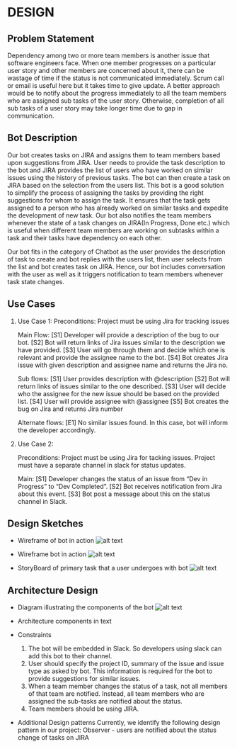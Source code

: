 # DESIGN 

## Problem Statement 

Dependency among two or more team members is another issue that software engineers face. When one member progresses on a particular user story and other members are concerned about it, there can be wastage of time if the status is not communicated immediately. Scrum call or email is useful here but it takes time to give update. A better approach would be to notify about the progress immediately to all the team members who are assigned sub tasks of the user story. Otherwise, completion of all sub tasks of a user story may take longer time due to gap in communication. 

## Bot Description 
Our bot creates tasks on JIRA and assigns them to team members based upon suggestions from JIRA. User needs to provide the task description to the bot and JIRA provides the list of users who have worked on similar issues using the history of previous tasks. The bot can then create a task on JIRA based on the selection from the users list. This bot is a good solution to simplify the process of assigning the tasks by providing the right suggestions for whom to assign the task. It ensures that the task gets assigned to a person who has already worked on similar tasks and expedite the development of new task. Our bot also notifies the team members whenever the state of a task changes on JIRA(In Progress, Done etc.) which is useful when different team members are working on subtasks within a task and their tasks have dependency on each other. 

Our bot fits in the category of Chatbot as the user provides the description of task to create and bot replies with the users list, then user selects from the list and bot creates task on JIRA.
Hence, our bot includes conversation with the user as well as it triggers notification to team members whenever task state changes.

## Use Cases 
1. Use Case 1:
    Preconditions: Project must be using Jira for tracking issues
 
    Main Flow: [S1] Developer will provide a description of the bug to our bot. [S2] Bot will return links of Jira issues similar to the description we have provided. [S3] User will go through them and decide which one is relevant and provide the assignee name to the bot. [S4] Bot creates Jira issue with given description and assignee name and returns the Jira no. 

    Sub flows:
    [S1] User provides description with @description
    [S2] Bot will return links of issues similar to the one described.
    [S3] User will decide who the assignee for the new issue should be based on the provided list.
    [S4] User will provide assignee with @assignee
    [S5] Bot creates the bug on Jira and returns Jira number

    Alternate flows:
    [E1] No similar issues found. In this case, bot will inform the developer accordingly. 
    
2. Use Case 2:
 
    Preconditions: Project must be using Jira for tacking issues. Project must have a separate channel in slack for status updates.

    Main: [S1] Developer changes the status of an issue from “Dev in Progress” to “Dev Completed”. [S2] Bot receives notification from Jira about this event. [S3] Bot post a message about this on the status channel in Slack. 
    
## Design Sketches 
   * Wireframe of bot in action
      ![alt text](https://github.ncsu.edu/sbiswas4/CSC510_Fall17_Project/blob/master/Images/Wireframe1.png) 
      
   * Wireframe bot in action
      ![alt text](https://github.ncsu.edu/sbiswas4/CSC510_Fall17_Project/blob/master/Images/Wireframe2.png) 
      
   * StoryBoard of primary task that a user undergoes with bot 
       ![alt text](https://github.ncsu.edu/sbiswas4/CSC510_Fall17_Project/blob/master/Images/StoryBoard.jpeg) 
    
## Architecture Design 
 * Diagram illustrating the components of the bot
  ![alt text](https://github.ncsu.edu/sbiswas4/CSC510_Fall17_Project/blob/master/Images/Architecture.png)  
  
 * Architecture components in text 
   
 
 * Constraints 
   1. The bot will be embedded in Slack. So developers using slack can add this bot to their channel.
   2. User should specify the project ID, summary of the issue and issue type as asked by bot. This information is required for                        the bot to provide suggestions for similar issues. 
   3. When a team member changes the status of a task, not all members of that team are notified. Instead, all team members who are assigned the sub-tasks are notified about the status. 
   4. Team members should be using JIRA.

 * Additional Design patterns 
    Currently,  we identify the following design pattern in our project:
      Observer - users are notified about the status change of tasks on JIRA

